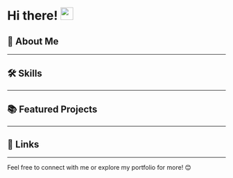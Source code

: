 # Hi there! <img src="https://media.giphy.com/media/hvRJCLFzcasrR4ia7z/giphy.gif" width="29px" height="29px">

## 🚀 About Me  
<!--
🎓 I'm Florian Pasco, a **Master’s student in Engineering** specializing in **Electronics, Computer Science, and Mechatronics**.  

👨‍💻 I am passionate about creating and sharing **open-source projects** that are reusable and easy to understand, helping others grow in the fields of **electronics, programming, and mechanics**.  

🔧 Recently, I developed a **full-stack project** using **React, Next.js, Django, Python, and PostgreSQL**, showcasing my skills in modern web and backend development.  

📚 Beyond technology, I enjoy **self-training**, exploring **personal development**, and learning from resources like the **French Polar Institute**.  

⛺ I love traveling and discovering new places—whether it's **hiking**, **biking**, or going on **road trips in my car**!  

🎯 I’ve also applied my skills in **reverse engineering**, successfully diagnosing and repairing **20+ electronic units**. Additionally, I designed and worked on a **thermal resistance control board** with feedback from a thermal resistance sensor for precise regulation.  
-->
---

## 🛠️ Skills  
<!--
### Programming & Web Development  
![C](https://img.shields.io/badge/C-00599C?style=for-the-badge&logo=C&logoColor=white)  
![C++](https://img.shields.io/badge/C++-00599C?style=for-the-badge&logo=C%2B%2B&logoColor=white)  
![Python](https://img.shields.io/badge/Python-3776AB?style=for-the-badge&logo=Python&logoColor=white)  
![Java](https://img.shields.io/badge/Java-007396?style=for-the-badge&logo=Java&logoColor=white)  
![Bash](https://img.shields.io/badge/Bash-4EAA25?style=for-the-badge&logo=GNUBash&logoColor=white)  
![Git](https://img.shields.io/badge/Git-F05032?style=for-the-badge&logo=Git&logoColor=white)  
![Shell](https://img.shields.io/badge/Shell-FFD500?style=for-the-badge&logo=GNU&logoColor=white)  
![Tkinter](https://img.shields.io/badge/Tkinter-3776AB?style=for-the-badge&logo=Python&logoColor=white)  
![React](https://img.shields.io/badge/React-61DAFB?style=for-the-badge&logo=React&logoColor=white)  
![Next.js](https://img.shields.io/badge/Next.js-000000?style=for-the-badge&logo=Next.js&logoColor=white)  
![Django](https://img.shields.io/badge/Django-092E20?style=for-the-badge&logo=Django&logoColor=white)  
![PostgreSQL](https://img.shields.io/badge/PostgreSQL-336791?style=for-the-badge&logo=PostgreSQL&logoColor=white)  

### Electronics & Hardware  
![RTOS](https://img.shields.io/badge/RTOS-00599C?style=for-the-badge&logo=RTOS&logoColor=white)  
![ARM](https://img.shields.io/badge/ARM-0091BD?style=for-the-badge&logo=ARM&logoColor=white)  
![STM32](https://img.shields.io/badge/STM32-03234B?style=for-the-badge&logo=STMicroelectronics&logoColor=white)  
![Arduino](https://img.shields.io/badge/Arduino-00979D?style=for-the-badge&logo=Arduino&logoColor=white)  
![Raspberry Pi](https://img.shields.io/badge/Raspberry_Pi-C51A4A?style=for-the-badge&logo=Raspberry-Pi&logoColor=white)  
![LTSpice](https://img.shields.io/badge/LTSpice-FF6600?style=for-the-badge&logoColor=white)  
![SPI/I²C](https://img.shields.io/badge/SPI/I²C-007ACC?style=for-the-badge&logoColor=white)  
![VHDL](https://img.shields.io/badge/VHDL-00599C?style=for-the-badge&logo=VHDL&logoColor=white)  
![PCB Design](https://img.shields.io/badge/PCB_Design-4CAF50?style=for-the-badge&logo=PCBWay&logoColor=white)  
**Key Expertise**: Reverse engineering, PCB repair (20+ units), thermal resistance control system design.  

### Mechatronics & Design  
![CAD](https://img.shields.io/badge/CAD-00599C?style=for-the-badge&logo=Autodesk&logoColor=white)  
![Fusion 360](https://img.shields.io/badge/Fusion_360-0071C5?style=for-the-badge&logo=Autodesk&logoColor=white)  
![Catia](https://img.shields.io/badge/Catia-00205B?style=for-the-badge&logo=DassaultSystemes&logoColor=white)  
![3D Printing](https://img.shields.io/badge/3D_Printing-FF6600?style=for-the-badge&logoColor=white)  

### Others  
![Microsoft Office](https://img.shields.io/badge/Microsoft_Office-D83B01?style=for-the-badge&logo=MicrosoftOffice&logoColor=white)  
![PowerPoint](https://img.shields.io/badge/PowerPoint-B7472A?style=for-the-badge&logo=MicrosoftPowerPoint&logoColor=white)  
![Excel](https://img.shields.io/badge/Excel-217346?style=for-the-badge&logo=MicrosoftExcel&logoColor=white)  
![Word](https://img.shields.io/badge/Word-2B579A?style=for-the-badge&logo=MicrosoftWord&logoColor=white)  
-->
---

## 📚 Featured Projects  
<!--
🌟 **Reverse Engineering and Repair of PCBs**  
- Diagnosed and repaired **20+ electronic units** with hardware-level debugging and component replacement.  
- Improved system reliability and extended the lifecycle of existing devices.  

🌟 **Thermal Resistance Control Board**  
- Designed and implemented a **resistance heating control system** with feedback from a **thermal resistance sensor**.  
- Achieved precise temperature regulation through closed-loop control and advanced sensor calibration.  

🌟 **Full-Stack Web App**
- Built with **React**, **Next.js**, **Django**, and **PostgreSQL** to showcase a modern, scalable web solution.  
- Features a robust backend with Django, frontend interactivity with React, and efficient database handling with PostgreSQL.  
-->
---

## 🔗 Links 
<!--
[![LinkedIn](https://img.shields.io/badge/LinkedIn-0077B5?style=for-the-badge&logo=LinkedIn&logoColor=white)](https://www.linkedin.com/in/florian-pasco-7ab589244/)  
[![GitHub](https://img.shields.io/badge/GitHub-181717?style=for-the-badge&logo=GitHub&logoColor=white)](https://github.com/MPek29)  
[![Portfolio](https://img.shields.io/badge/Portfolio-000000?style=for-the-badge&logo=About.me&logoColor=white)](https://mpek29.github.io/en/)  
[![Email](https://img.shields.io/badge/Email-D14836?style=for-the-badge&logo=Gmail&logoColor=white)](mailto:florianpasco@protonmail.com)  
-->
---

Feel free to connect with me or explore my portfolio for more! 😊
